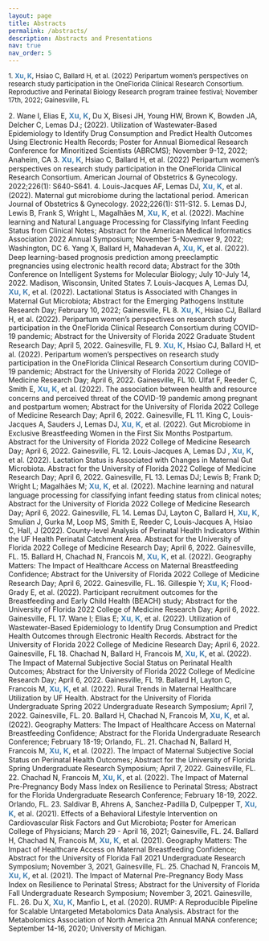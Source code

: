 ```yaml
---
layout: page
title: Abstracts
permalink: /abstracts/
description: Abstracts and Presentations
nav: true
nav_order: 5
---
```



<p><font size=2px>1. <span style="color:steelblue;font-weight:700">Xu, K</span>, Hsiao C, Ballard H, et al. (2022) Peripartum women’s perspectives on research study participation in the OneFlorida Clinical Research Consortium. Reproductive and Perinatal Biology Research program trainee festival; November 17th, 2022; Gainesville, FL</p></font>
2. Wane I, Elias E, <span style="color:steelblue;font-weight:700;font-size:15px">Xu, K</span>, Du X, Bisesi JH, Young HW, Brown K, Bowden JA, Delcher C, Lemas DJ.; (2022). Utilization of Wastewater-Based Epidemiology to Identify Drug Consumption and Predict Health Outcomes Using Electronic Health Records; Poster for Annual Biomedical Research Conference for Minoritized Scientists (ABRCMS); November 9-12, 2022; Anaheim, CA
3. <span style="color:steelblue;font-weight:700;font-size:15px">Xu, K</span>, Hsiao C, Ballard H, et al. (2022) Peripartum women’s perspectives on research study participation in the OneFlorida Clinical Research Consortium. American Journal of Obstetrics & Gynecology. 2022;226(1): S640-S641.
4. Louis-Jacques AF, Lemas DJ, <span style="color:steelblue;font-weight:700;font-size:15px">Xu, K</span>, et al. (2022). Maternal gut microbiome during the lactational period. American Journal of Obstetrics & Gynecology. 2022;226(1): S11-S12.
5. Lemas DJ, Lewis B, Frank S, Wright L, Magalhães M, <span style="color:steelblue;font-weight:700;font-size:15px">Xu, K</span>, et al. (2022). Machine learning and Natural Language Processing for Classifying Infant Feeding Status from Clinical Notes; Abstract for the American Medical Informatics Association 2022 Annual Symposium; November 5-Novemver 9, 2022; Washington, DC
6. Yang X, Ballard H, Mahadevan A, <span style="color:steelblue;font-weight:700;font-size:15px">Xu, K</span>, et al. (2022). Deep learning-based prognosis prediction among preeclamptic pregnancies using electronic health record data; Abstract for the 30th Conference on Intelligent Systems for Molecular Biology; July 10-July 14, 2022. Madison, Wisconsin, United States
7. Louis-Jacques A, Lemas DJ, <span style="color:steelblue;font-weight:700;font-size:15px">Xu, K</span>, et al. (2022). Lactational Status is Associated with Changes in Maternal Gut Microbiota; Abstract for the Emerging Pathogens Institute Research Day; February 10, 2022; Gainesville, FL
8. <span style="color:steelblue;font-weight:700;font-size:15px">Xu, K</span>, Hsiao CJ, Ballard H, et al. (2022). Peripartum women’s perspectives on research study participation in the OneFlorida Clinical Research Consortium during COVID-19 pandemic; Abstract for the University of Florida 2022 Graduate Student Research Day; April 5, 2022. Gainesville, FL 
9. <span style="color:steelblue;font-weight:700;font-size:15px">Xu, K</span>, Hsiao CJ, Ballard H, et al. (2022). Peripartum women’s perspectives on research study participation in the OneFlorida Clinical Research Consortium during COVID-19 pandemic; Abstract for the University of Florida 2022 College of Medicine Research Day; April 6, 2022. Gainesville, FL 
10. Ulfat F, Reeder C, Smith E, <span style="color:steelblue;font-weight:700;font-size:15px">Xu, K</span>, et al. (2022). The association between health and resource concerns and perceived threat of the COVID-19 pandemic among pregnant and postpartum women; Abstract for the University of Florida 2022 College of Medicine Research Day; April 6, 2022. Gainesville, FL 
11. King C, Louis-Jacques A, Sauders J, Lemas DJ, <span style="color:steelblue;font-weight:700;font-size:15px">Xu, K</span>, et al. (2022). Gut Microbiome in Exclusive Breastfeeding Women in the First Six Months Postpartum. Abstract for the University of Florida 2022 College of Medicine Research Day; April 6, 2022. Gainesville, FL 
12. Louis-Jacques A, Lemas DJ , <span style="color:steelblue;font-weight:700;font-size:15px">Xu, K</span>, et al. (2022). Lactation Status is Associated with Changes in Maternal Gut Microbiota. Abstract for the University of Florida 2022 College of Medicine Research Day; April 6, 2022. Gainesville, FL 
13. Lemas DJ; Lewis B; Frank D; Wright L; Magalhães M; <span style="color:steelblue;font-weight:700;font-size:15px">Xu, K</span>, et al. (2022). Machine learning and natural language processing for classifying infant feeding status from clinical notes; Abstract for the University of Florida 2022 College of Medicine Research Day; April 6, 2022. Gainesville, FL
14. Lemas DJ, Layton C, Ballard H, <span style="color:steelblue;font-weight:700;font-size:15px">Xu, K</span>, Smulian J, Gurka M, Loop MS, Smith E, Reeder C, Louis-Jacques A, Hsiao C, Hall, J (2022). County-level Analysis of Perinatal Health Indicators Within the UF Health Perinatal Catchment Area. Abstract for the University of Florida 2022 College of Medicine Research Day; April 6, 2022. Gainesville, FL.
15. Ballard H, Chachad N, Francois M, <span style="color:steelblue;font-weight:700;font-size:15px">Xu, K</span>, et al. (2022). Geography Matters: The Impact of Healthcare Access on Maternal Breastfeeding Confidence; Abstract for the University of Florida 2022 College of Medicine Research Day; April 6, 2022. Gainesville, FL.
16. Gillespie Y; <span style="color:steelblue;font-weight:700;font-size:15px">Xu, K</span>; Flood-Grady E, et al. (2022). Participant recruitment outcomes for the Breastfeeding and Early Child Health (BEACH) study; Abstract for the University of Florida 2022 College of Medicine Research Day; April 6, 2022. Gainesville, FL 
17. Wane I; Elias E; <span style="color:steelblue;font-weight:700;font-size:15px">Xu, K</span>, et al. (2022). Utilization of Wastewater-Based Epidemiology to Identify Drug Consumption and Predict Health Outcomes through Electronic Health Records. Abstract for the University of Florida 2022 College of Medicine Research Day; April 6, 2022. Gainesville, FL 
18. Chachad N, Ballard H, Francois M, <span style="color:steelblue;font-weight:700;font-size:15px">Xu, K</span>, et al. (2022). The Impact of Maternal Subjective Social Status on Perinatal Health Outcomes; Abstract for the University of Florida 2022 College of Medicine Research Day; April 6, 2022. Gainesville, FL 
19. Ballard H, Layton C, Francois M, <span style="color:steelblue;font-weight:700;font-size:15px">Xu, K</span>, et al. (2022). Rural Trends in Maternal Healthcare Utilization by UF Health. Abstract for the University of Florida Undergraduate Spring 2022 Undergraduate Research Symposium; April 7, 2022. Gainesville, FL.  
20. Ballard H, Chachad N, Francois M, <span style="color:steelblue;font-weight:700;font-size:15px">Xu, K</span>, et al. (2022). Geography Matters: The Impact of Healthcare Access on Maternal Breastfeeding Confidence; Abstract for the Florida Undergraduate Research Conference; February 18-19; Orlando, FL.  
21. Chachad N, Ballard H, Francois M, <span style="color:steelblue;font-weight:700;font-size:15px">Xu, K</span>, et al. (2022). The Impact of Maternal Subjective Social Status on Perinatal Health Outcomes; Abstract for the University of Florida Spring Undergraduate Research Symposium; April 7, 2022. Gainesville, FL.
22. Chachad N, Francois M, <span style="color:steelblue;font-weight:700;font-size:15px">Xu, K</span>, et al. (2022). The Impact of Maternal Pre-Pregnancy Body Mass Index on Resilience to Perinatal Stress; Abstract for the Florida Undergraduate Research Conference; February 18-19, 2022. Orlando, FL.
23. Saldivar B, Ahrens A, Sanchez-Padilla D, Culpepper T, <span style="color:steelblue;font-weight:700;font-size:15px">Xu, K</span>, et al. (2021). Effects of a Behavioral Lifestyle Intervention on Cardiovascular Risk Factors and Gut Microbiota; Poster for American College of Physicians; March 29 - April 16, 2021; Gainesville, FL.
24. Ballard H, Chachad N, Francois M, <span style="color:steelblue;font-weight:700;font-size:15px">Xu, K</span>, et al. (2021). Geography Matters: The Impact of Healthcare Access on Maternal Breastfeeding Confidence; Abstract for the University of Florida Fall 2021 Undergraduate Research Symposium; November 3, 2021, Gainesville, FL.  
25. Chachad N, Francois M, <span style="color:steelblue;font-weight:700;font-size:15px">Xu, K</span>, et al. (2021). The Impact of Maternal Pre-Pregnancy Body Mass Index on Resilience to Perinatal Stress; Abstract for the University of Florida Fall Undergraduate Research Symposium; November 3, 2021. Gainesville, FL.
26. Du X, <span style="color:steelblue;font-weight:700;font-size:15px">Xu, K</span>, Manfio L, et al. (2020). RUMP: A Reproducible Pipeline for Scalable Untargeted Metabolomics Data Analysis. Abstract for the Metabolomics Association of North America 2th Annual MANA conference; September 14-16, 2020; University of Michigan.

